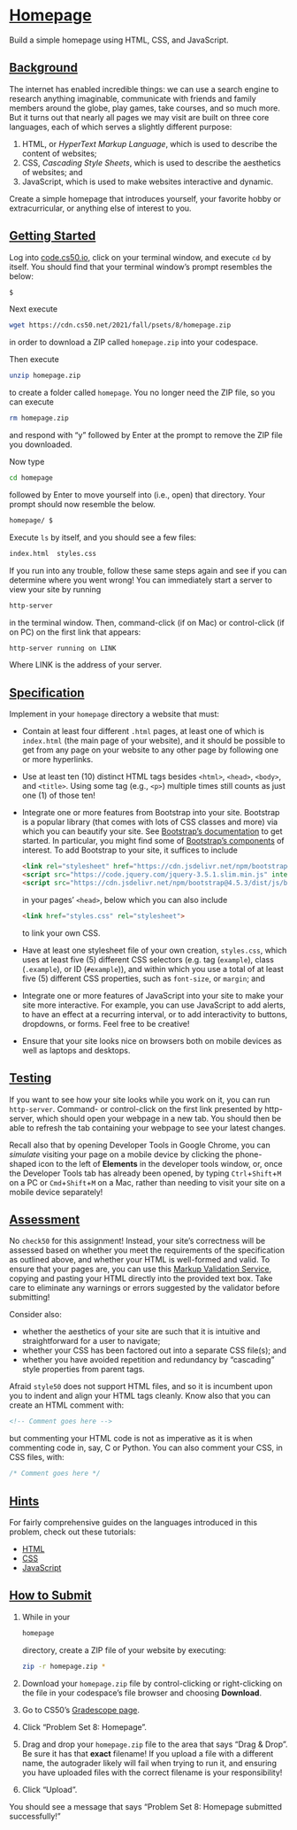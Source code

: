 # [Homepage](https://cs50.harvard.edu/college/2022/spring/psets/8/homepage/#homepage)

Build a simple homepage using HTML, CSS, and JavaScript.

## [Background](https://cs50.harvard.edu/college/2022/spring/psets/8/homepage/#background)

The internet has enabled incredible things: we can use a search  engine to research anything imaginable, communicate with friends and  family members around the globe, play games, take courses, and so much  more. But it turns out that nearly all pages we may visit are built on  three core languages, each of which serves a slightly different purpose:

1. HTML, or *HyperText Markup Language*, which is used to describe the content of websites;
2. CSS, *Cascading Style Sheets*, which is used to describe the aesthetics of websites; and
3. JavaScript, which is used to make websites interactive and dynamic.

Create a simple homepage that introduces yourself, your favorite hobby or extracurricular, or anything else of interest to you.

## [Getting Started](https://cs50.harvard.edu/college/2022/spring/psets/8/homepage/#getting-started)

Log into [code.cs50.io](https://code.cs50.io/), click on your terminal window, and execute `cd` by itself. You should find that your terminal window’s prompt resembles the below:

```bash
$
```

Next execute

```bash
wget https://cdn.cs50.net/2021/fall/psets/8/homepage.zip
```

in order to download a ZIP called `homepage.zip` into your codespace.

Then execute

```bash
unzip homepage.zip
```

to create a folder called `homepage`. You no longer need the ZIP file, so you can execute

```bash
rm homepage.zip
```

and respond with “y” followed by Enter at the prompt to remove the ZIP file you downloaded.

Now type

```bash
cd homepage
```

followed by Enter to move yourself into (i.e., open) that directory. Your prompt should now resemble the below.

```bash
homepage/ $
```

Execute `ls` by itself, and you should see a few files:

```bash
index.html  styles.css
```

If you run into any trouble, follow these same steps again and see if you can determine where you went wrong! You can immediately start a  server to view your site by running

```bash
http-server
```

in the terminal window. Then, command-click (if on Mac) or control-click (if on PC) on the first link that appears:

```bash
http-server running on LINK
```

Where LINK is the address of your server.

## [Specification](https://cs50.harvard.edu/college/2022/spring/psets/8/homepage/#specification)

Implement in your `homepage` directory a website that must:

- Contain at least four different `.html` pages, at least one of which is `index.html` (the main page of your website), and it should be possible to get from  any page on your website to any other page by following one or more  hyperlinks.

- Use at least ten (10) distinct HTML tags besides `<html>`, `<head>`, `<body>`, and `<title>`. Using some tag (e.g., `<p>`) multiple times still counts as just one (1) of those ten!

- Integrate one or more features from Bootstrap into your site.  Bootstrap is a popular library (that comes with lots of CSS classes and  more) via which you can beautify your site. See [Bootstrap’s documentation](https://getbootstrap.com/docs/4.5/) to get started. In particular, you might find some of [Bootstrap’s components](https://getbootstrap.com/docs/4.5/components/) of interest. To add Bootstrap to your site, it suffices to include

  ```html
  <link rel="stylesheet" href="https://cdn.jsdelivr.net/npm/bootstrap@4.5.3/dist/css/bootstrap.min.css" integrity="sha384-TX8t27EcRE3e/ihU7zmQxVncDAy5uIKz4rEkgIXeMed4M0jlfIDPvg6uqKI2xXr2" crossorigin="anonymous">
  <script src="https://code.jquery.com/jquery-3.5.1.slim.min.js" integrity="sha384-DfXdz2htPH0lsSSs5nCTpuj/zy4C+OGpamoFVy38MVBnE+IbbVYUew+OrCXaRkfj" crossorigin="anonymous"></script>
  <script src="https://cdn.jsdelivr.net/npm/bootstrap@4.5.3/dist/js/bootstrap.bundle.min.js" integrity="sha384-ho+j7jyWK8fNQe+A12Hb8AhRq26LrZ/JpcUGGOn+Y7RsweNrtN/tE3MoK7ZeZDyx" crossorigin="anonymous"></script>
  ```

  in your pages’ `<head>`, below which you can also include

  ```html
  <link href="styles.css" rel="stylesheet">
  ```

  to link your own CSS.

- Have at least one stylesheet file of your own creation, `styles.css`, which uses at least five (5) different CSS selectors (e.g. tag (`example`), class (`.example`), or ID (`#example`)), and within which you use a total of at least five (5) different CSS properties, such as `font-size`, or `margin`; and

- Integrate one or more features of JavaScript into your site to make your site  more interactive. For example, you can use JavaScript to add alerts, to  have an effect at a recurring interval, or to add interactivity to  buttons, dropdowns, or forms. Feel free to be creative!

- Ensure that your site looks nice on browsers both on mobile devices as well as laptops and desktops.

## [Testing](https://cs50.harvard.edu/college/2022/spring/psets/8/homepage/#testing)

If you want to see how your site looks while you work on it, you can run `http-server`. Command- or control-click on the first link presented by http-server,  which should open your webpage in a new tab. You should then be able to  refresh the tab containing your webpage to see your latest changes.

Recall also that by opening Developer Tools in Google Chrome, you can *simulate* visiting your page on a mobile device by clicking the phone-shaped icon to the left of **Elements** in the developer tools window, or, once the Developer Tools tab has already been opened, by typing `Ctrl`+`Shift`+`M` on a PC or `Cmd`+`Shift`+`M` on a Mac, rather than needing to visit your site on a mobile device separately!

## [Assessment](https://cs50.harvard.edu/college/2022/spring/psets/8/homepage/#assessment)

No `check50`  for this assignment! Instead, your site’s correctness will be assessed  based on whether you meet the requirements of the specification as  outlined above, and whether your HTML is well-formed and valid. To  ensure that your pages are, you can use this [Markup Validation Service](https://validator.w3.org/#validate_by_input), copying and pasting your HTML directly into the provided text box. Take care to eliminate any warnings or errors suggested by the validator  before submitting!

Consider also:

- whether the aesthetics of your site are such that it is intuitive and straightforward for a user to navigate;
- whether your CSS has been factored out into a separate CSS file(s); and
- whether you have avoided repetition and redundancy by “cascading” style properties from parent tags.

Afraid `style50` does not support HTML files, and so it is incumbent upon you to indent  and align your HTML tags cleanly. Know also that you can create an HTML  comment with:

```html
<!-- Comment goes here -->
```

but commenting your HTML code is not as imperative as it is when  commenting code in, say, C or Python. You can also comment your CSS, in  CSS files, with:

```css
/* Comment goes here */
```

## [Hints](https://cs50.harvard.edu/college/2022/spring/psets/8/homepage/#hints)

For fairly comprehensive guides on the languages introduced in this problem, check out these tutorials:

- [HTML](https://www.w3schools.com/html/)
- [CSS](https://www.w3schools.com/css/)
- [JavaScript](https://www.w3schools.com/js/)

## [How to Submit](https://cs50.harvard.edu/college/2022/spring/psets/8/homepage/#how-to-submit)

1. While in your 

   ```bash
   homepage
   ```

    directory, create a ZIP file of your website by executing:    

   ```bash
   zip -r homepage.zip *
   ```

2. Download your `homepage.zip` file by control-clicking or right-clicking on the file in your codespace’s file browser and choosing **Download**.

3. Go to CS50’s [Gradescope page](https://www.gradescope.com/courses/336119).

4. Click “Problem Set 8: Homepage”.

5. Drag and drop your `homepage.zip` file to the area that says “Drag & Drop”. Be sure it has that **exact** filename! If you upload a file with a different name, the autograder  likely will fail when trying to run it, and ensuring you have uploaded  files with the correct filename is your responsibility!

6. Click “Upload”.

You should see a message that says “Problem Set 8: Homepage submitted successfully!”